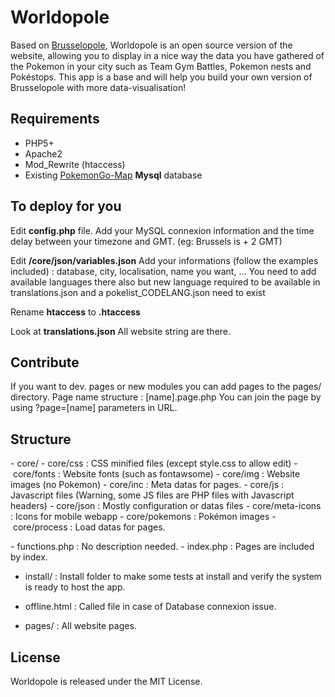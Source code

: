 # Worldopole

Based on [Brusselopole](http://www.brusselopole.be), Worldopole is an open source version of the website, allowing you to display in a nice way the data you have gathered of the Pokemon in your city such as Team Gym Battles, Pokemon nests and Pokéstops. This app is a base and will help you build your own version of Brusselopole with more data-visualisation! 

## Requirements

- PHP5+ 
- Apache2
- Mod_Rewrite (htaccess) 
- Existing [PokemonGo-Map](https://github.com/PokemonGoMap/PokemonGo-Map) **Mysql** database

## To deploy for you

Edit **config.php** file. 
Add your MySQL connexion information and the time delay between your timezone and GMT. (eg: Brussels is + 2 GMT)


Edit **/core/json/variables.json** 
Add your informations (follow the examples included) : database, city, localisation, name you want, ... 
You need to add available languages there also but new language required to be available in translations.json and a pokelist_CODELANG.json need to exist

Rename **htaccess** to **.htaccess**


Look at **translations.json**
All website string are there. 


## Contribute 

If you want to dev. pages or new modules you can add pages to the pages/ directory. 
Page name structure : [name].page.php 
You can join the page by using ?page=[name] parameters in URL. 


## Structure 

- core/
- core/css 		: CSS minified files (except style.css to allow edit)
- core/fonts 		: Website fonts (such as fontawsome)
- core/img		: Website images (no Pokemon)
- core/inc		: Meta datas for pages. 
- core/js 		: Javascript files (Warning, some JS files are PHP files with Javascript headers)
- core/json		: Mostly configuration or datas files
- core/meta-icons : Icons for mobile webapp 
- core/pokemons	: Pokémon images 
- core/process 	: Load datas for pages. 

- functions.php 	: No description needed. 
- index.php		: Pages are included by index. 

- install/ 		: Install folder to make some tests at install and verify the system is ready to host the app. 
- offline.html	: Called file in case of Database connexion issue. 

- pages/ 			: All website pages.



## License

Worldopole is released under the MIT License.
 

